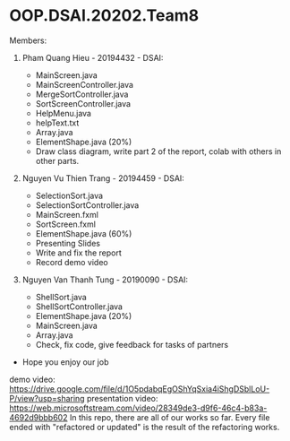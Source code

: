 # OOP.DSAI.20202.Team8
Members:
1. Pham Quang Hieu - 20194432 - DSAI:
    + MainScreen.java
    + MainScreenController.java
    + MergeSortController.java
    + SortScreenController.java
    + HelpMenu.java
    + helpText.txt
    + Array.java
    + ElementShape.java (20%)
    + Draw class diagram, write part 2 of the report, colab with others in other parts.

2. Nguyen Vu Thien Trang - 20194459 - DSAI:
    + SelectionSort.java
    + SelectionSortController.java
    + MainScreen.fxml
    + SortScreen.fxml
    + ElementShape.java (60%)
    + Presenting Slides
    + Write and fix the report
    + Record demo video


3. Nguyen Van Thanh Tung - 20190090 - DSAI:
    + ShellSort.java
    + ShellSortController.java
    + ElementShape.java (20%)
    + MainScreen.java
    + Array.java
    + Check, fix code, give feedback for tasks of partners
- Hope you enjoy our job

demo video: https://drive.google.com/file/d/1O5pdabqEgOShYqSxia4iShgDSblLoU-P/view?usp=sharing
presentation video: https://web.microsoftstream.com/video/28349de3-d9f6-46c4-b83a-4692d9bbb602
In this repo, there are all of our works so far. 
Every file ended with "refactored or updated" is the result of the refactoring works.

